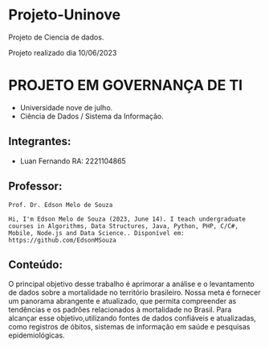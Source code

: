 # Projeto-Uninove
Projeto de Ciencia de dados.

Projeto realizado dia 10/06/2023

# PROJETO EM GOVERNANÇA DE TI

* Universidade nove de julho.
* Ciência de Dados / Sistema da Informação.

## Integrantes:
 
* Luan Fernando  RA: 2221104865

## Professor:
```
Prof. Dr. Edson Melo de Souza

Hi, I'm Edson Melo de Souza (2023, June 14). I teach undergraduate courses in Algorithms, Data Structures, Java, Python, PHP, C/C#, Mobile, Node.js and Data Science.. Disponível em: https://github.com/EdsonMSouza
```

## Conteúdo:

O principal objetivo desse trabalho é aprimorar a análise e o levantamento de dados sobre a mortalidade no território brasileiro. Nossa meta é fornecer um panorama abrangente e atualizado, que permita compreender as tendências e os padrões relacionados à mortalidade no Brasil. Para alcançar esse objetivo,utilizando fontes de dados confiáveis e atualizadas, como registros de óbitos, sistemas de informação em saúde e pesquisas epidemiológicas.
